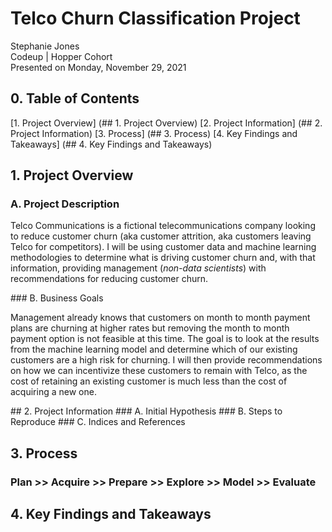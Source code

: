 # Telco Churn Classification Project
Stephanie Jones<br>
Codeup | Hopper Cohort<br>
Presented on Monday, November 29, 2021

## 0. Table of Contents
[1. Project Overview] (## 1. Project Overview)
[2. Project Information] (## 2. Project Information)
[3. Process] (## 3. Process)
[4. Key Findings and Takeaways] (## 4. Key Findings and Takeaways)

## 1. Project Overview
### A. Project Description
<p>Telco Communications is a fictional telecommunications company looking to reduce customer churn (aka customer attrition, aka customers leaving Telco for competitors). I will be using customer data and machine learning methodologies to determine what is driving customer churn and, with that information, providing management (<i>non-data scientists</i>) with recommendations for reducing customer churn.</p>
### B. Business Goals
<p>Management already knows that customers on month to month payment plans are churning at higher rates but removing the month to month payment option is not feasible at this time. The goal is to look at the results from the machine learning model and determine which of our existing customers are a high risk for churning. I will then provide recommendations on how we can incentivize these customers to remain with Telco, as the cost of retaining an existing customer is much less than the cost of acquiring a new one.</p>
## 2. Project Information
### A. Initial Hypothesis
### B. Steps to Reproduce
### C. Indices and References

## 3. Process
### Plan >> Acquire >> Prepare >> Explore >> Model >> Evaluate 

## 4. Key Findings and Takeaways
